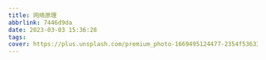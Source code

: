 ```yaml
---
title: 网络原理
abbrlink: 7446d9da
date: 2023-03-03 15:36:28
tags:
cover: https://plus.unsplash.com/premium_photo-1669495124477-2354f5363361?ixlib=rb-4.0.3&ixid=MnwxMjA3fDB8MHxwaG90by1wYWdlfHx8fGVufDB8fHx8&auto=format&fit=crop&w=688&q=80
---
```

